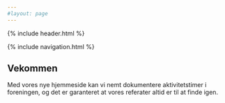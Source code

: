 ```yaml
---
#layout: page
---
```


{% include header.html %}

{% include navigation.html %}

## Vekommen

Med vores nye hjemmeside kan vi nemt dokumentere aktivitetstimer i foreningen, og det er garanteret at vores referater altid er til at finde igen.
